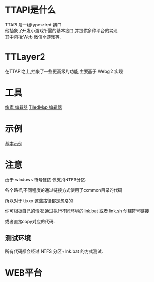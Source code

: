
# TTAPI是什么

TTAPI 是一组typescirpt 接口  
他抽象了开发小游戏所需的基本接口,并提供多种平台的实现  
其中包括:Web 微信小游戏等.

# TTLayer2

在TTAPI之上,抽象了一些更高级的功能,主要基于 Webgl2 实现

# 工具
[像素 编辑器](./webtool/ttpixel/index.html)
[TiledMap 编辑器](./webtool/tiled/index.html)
# 示例
[基本示例](./web/index.html)


# 注意

由于 windows 符号链接 仅支持NTFS分区.  

各个路径,不同程度的通过链接方式使用了common目录的代码  

所以对于 ttxxx 这些路径都是忽略的  

你可根据自己的情况,通过执行不同环境的link.bat 或者 link.sh 创建符号链接

或者直接copy对应的代码.

## 测试环境

所有代码都会经过 NTFS 分区+link.bat 的方式测试.

# WEB平台
